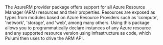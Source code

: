 The AzureRM provider package offers support for all Azure Resource Manager (ARM)
resources and their properties. Resources are exposed as types from modules based on Azure Resource
Providers such as 'compute', 'network', 'storage', and 'web', among many others. Using this package
allows you to programmatically declare instances of any Azure resource and any supported resource
version using infrastructure as code, which Pulumi then uses to drive the ARM API.